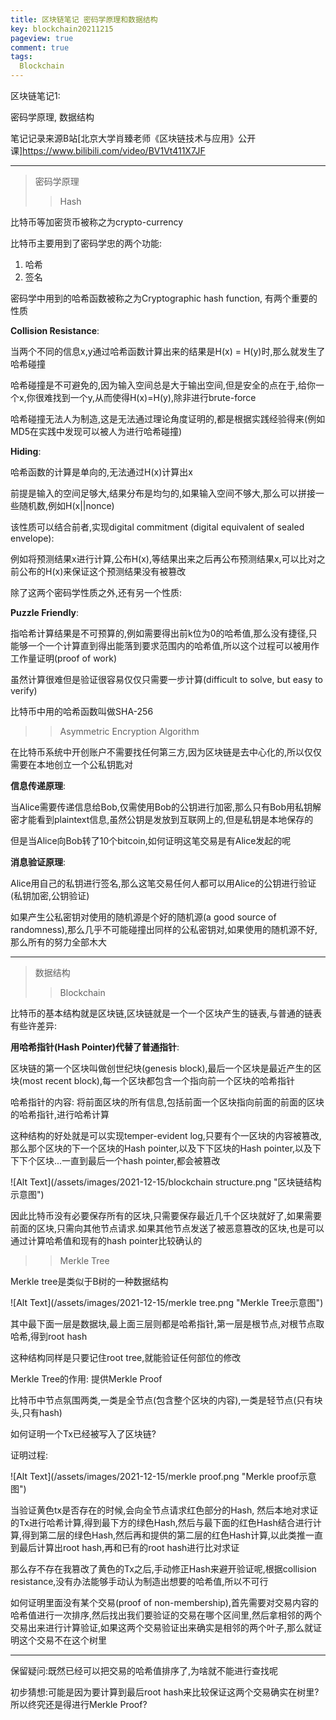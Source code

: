 ```yaml
---
title: 区块链笔记 密码学原理和数据结构
key: blockchain20211215
pageview: true
comment: true
tags:
  Blockchain
---
```


区块链笔记1:

密码学原理, 数据结构

笔记记录来源B站[北京大学肖臻老师《区块链技术与应用》公开课]https://www.bilibili.com/video/BV1Vt411X7JF

<!--more-->

---

> 密码学原理
>
> > Hash

比特币等加密货币被称之为crypto-currency

比特币主要用到了密码学忠的两个功能:

1. 哈希
2. 签名

密码学中用到的哈希函数被称之为Cryptographic hash function, 有两个重要的性质

**Collision Resistance**: 

当两个不同的信息x,y通过哈希函数计算出来的结果是H(x) = H(y)时,那么就发生了哈希碰撞

哈希碰撞是不可避免的,因为输入空间总是大于输出空间,但是安全的点在于,给你一个x,你很难找到一个y,从而使得H(x)=H(y),除非进行brute-force

哈希碰撞无法人为制造,这是无法通过理论角度证明的,都是根据实践经验得来(例如MD5在实践中发现可以被人为进行哈希碰撞)

**Hiding**:

哈希函数的计算是单向的,无法通过H(x)计算出x

前提是输入的空间足够大,结果分布是均匀的,如果输入空间不够大,那么可以拼接一些随机数,例如H(x||nonce)

该性质可以结合前者,实现digital commitment (digital equivalent of sealed envelope):

例如将预测结果x进行计算,公布H(x),等结果出来之后再公布预测结果x,可以比对之前公布的H(x)来保证这个预测结果没有被篡改

除了这两个密码学性质之外,还有另一个性质:

**Puzzle Friendly**:

指哈希计算结果是不可预算的,例如需要得出前k位为0的哈希值,那么没有捷径,只能够一个一个计算直到得出能落到要求范围内的哈希值,所以这个过程可以被用作工作量证明(proof of work)

虽然计算很难但是验证很容易仅仅只需要一步计算(difficult to solve, but easy to verify)

比特币中用的哈希函数叫做SHA-256

> > Asymmetric Encryption Algorithm

在比特币系统中开创账户不需要找任何第三方,因为区块链是去中心化的,所以仅仅需要在本地创立一个公私钥匙对

**信息传递原理**:

当Alice需要传递信息给Bob,仅需使用Bob的公钥进行加密,那么只有Bob用私钥解密才能看到plaintext信息,虽然公钥是发放到互联网上的,但是私钥是本地保存的

但是当Alice向Bob转了10个bitcoin,如何证明这笔交易是有Alice发起的呢

**消息验证原理**:

Alice用自己的私钥进行签名,那么这笔交易任何人都可以用Alice的公钥进行验证(私钥加密,公钥验证)

如果产生公私密钥对使用的随机源是个好的随机源(a good source of randomness),那么几乎不可能碰撞出同样的公私密钥对,如果使用的随机源不好,那么所有的努力全部木大

---

> 数据结构
>
> > Blockchain

比特币的基本结构就是区块链,区块链就是一个一个区块产生的链表,与普通的链表有些许差异:

**用哈希指针(Hash Pointer)代替了普通指针**:

区块链的第一个区块叫做创世纪块(genesis block),最后一个区块是最近产生的区块(most recent block),每一个区块都包含一个指向前一个区块的哈希指针

哈希指针的内容: 将前面区块的所有信息,包括前面一个区块指向前面的前面的区块的哈希指针,进行哈希计算

这种结构的好处就是可以实现temper-evident log,只要有个一区块的内容被篡改,那么那个区块的下一个区块的Hash pointer,以及下下区块的Hash pointer,以及下下下个区块...一直到最后一个hash pointer,都会被篡改

![Alt Text](/assets/images/2021-12-15/blockchain structure.png "区块链结构示意图")

因此比特币没有必要保存所有的区块,只需要保存最近几千个区块就好了,如果需要前面的区块,只需向其他节点请求.如果其他节点发送了被恶意篡改的区块,也是可以通过计算哈希值和现有的hash pointer比较确认的

> > Merkle Tree

Merkle tree是类似于B树的一种数据结构

![Alt Text](/assets/images/2021-12-15/merkle tree.png "Merkle Tree示意图")

其中最下面一层是数据块,最上面三层则都是哈希指针,第一层是根节点,对根节点取哈希,得到root hash

这种结构同样是只要记住root tree,就能验证任何部位的修改

Merkle Tree的作用: 提供Merkle Proof

比特币中节点氛围两类,一类是全节点(包含整个区块的内容),一类是轻节点(只有块头,只有hash)

如何证明一个Tx已经被写入了区块链?

证明过程:

![Alt Text](/assets/images/2021-12-15/merkle proof.png "Merkle proof示意图")

当验证黄色tx是否存在的时候,会向全节点请求红色部分的Hash, 然后本地对求证的Tx进行哈希计算,得到最下方的绿色Hash,然后与最下面的红色Hash结合进行计算,得到第二层的绿色Hash,然后再和提供的第二层的红色Hash计算,以此类推一直到最后计算出root hash,再和已有的root hash进行比对求证

那么存不存在我篡改了黄色的Tx之后,手动修正Hash来避开验证呢,根据collision resistance,没有办法能够手动认为制造出想要的哈希值,所以不可行

如何证明里面没有某个交易(proof of non-membership),首先需要对交易内容的哈希值进行一次排序,然后找出我们要验证的交易在哪个区间里,然后拿相邻的两个交易出来进行计算验证,如果这两个交易验证出来确实是相邻的两个叶子,那么就证明这个交易不在这个树里

---

保留疑问:既然已经可以把交易的哈希值排序了,为啥就不能进行查找呢

初步猜想:可能是因为要计算到最后root hash来比较保证这两个交易确实在树里?所以终究还是得进行Merkle Proof?

